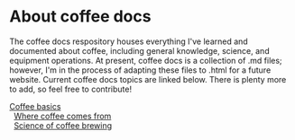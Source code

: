 # About coffee docs 
The coffee docs respository houses everything I've learned and documented about coffee, including general knowledge, science, and equipment operations. At present, coffee docs is a collection of .md files; however, I'm in the process of adapting these files to .html for a future website. Current coffee docs topics are linked below. There is plenty more to add, so feel free to contribute! 

[Coffee basics]()<br>
&nbsp; [Where coffee comes from]()<br>
&nbsp; [Science of coffee brewing]()<br>
